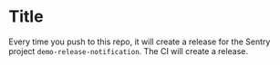 # Title

Every time you push to this repo, it will create a release for the Sentry project `demo-release-notification`.
The CI will create a release.
